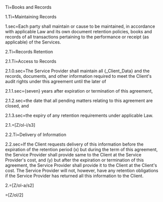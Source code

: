 Ti=Books and Records

1.Ti=Maintaining Records

1.sec=Each party shall maintain or cause to be maintained, in accordance with applicable Law and its own document retention policies, books and records of all transactions pertaining to the performance or receipt (as applicable) of the Services.

2.Ti=Records Retention

2.1.Ti=Access to Records

2.1.0.sec=The Service Provider shall maintain all {_Client_Data} and the records, documents, and other information required to meet the Client's audit rights under this agreement until the later of

2.1.1.sec={seven} years after expiration or termination of this agreement,

2.1.2.sec=the date that all pending matters relating to this agreement are closed, and

2.1.3.sec=the expiry of any retention requirements under applicable Law.

2.1.=[Z/ol-i/s3]

2.2.Ti=Delivery of Information

2.2.sec=If the Client requests delivery of this information before the expiration of the retention period (x) but during the term of this agreement, the Service Provider shall provide same to the Client at the Service Provider's cost, and (y) but after the expiration or termination of this agreement, the Service Provider shall provide it to the Client at the Client's cost. The Service Provider will not, however, have any retention obligations if the Service Provider has returned all this information to the Client.

2.=[Z/ol-a/s2]

=[Z/ol/2]
